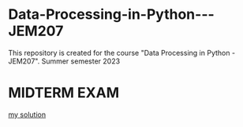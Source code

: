 # Data-Processing-in-Python---JEM207
This repository is created for the course "Data Processing in Python - JEM207". Summer semester 2023



# MIDTERM EXAM
[my solution]()

